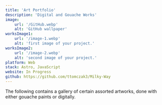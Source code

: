 ```yaml
---
title: 'Art Portfolio'
description: 'Digital and Gouache Works'
image:
    url: '/GitHub.webp'
    alt: 'GitHub wallpaper'
worksImage1:
    url: '/image-1.webp'
    alt: 'first image of your project.'
worksImage2:
    url: '/image-2.webp'
    alt: 'second image of your project.'
platform: Web
stack: Astro, JavaScript
website: In Progress
github: https://github.com/ttomczak3/Milky-Way
---
```


The following contains a gallery of certain assorted artworks, done with either gouache paints or digitally.